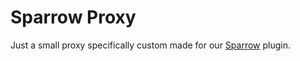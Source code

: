# Sparrow Proxy

Just a small proxy specifically custom made for our [Sparrow](https://github.com/ubiq/sparrow-plugin) plugin.

